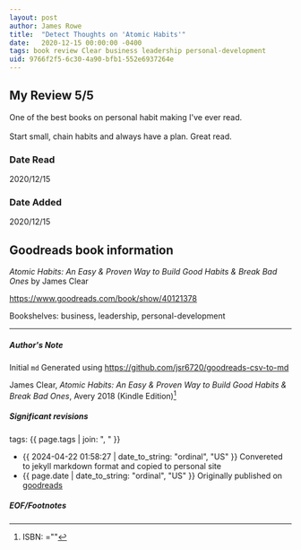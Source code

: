 ```yaml
---
layout: post
author: James Rowe
title:  "Detect Thoughts on 'Atomic Habits'"
date:   2020-12-15 00:00:00 -0400
tags: book review Clear business leadership personal-development
uid: 9766f2f5-6c30-4a90-bfb1-552e6937264e
---
```


<!-- highly dependent on how you personally use jekyll templates, and how you want this to show up -->
<!-- escape any jekyll keys with double brackets -->

## My Review 5/5

One of the best books on personal habit making I've ever read.<br/><br/>Start small, chain habits and always have a plan. Great read.

### Date Read
2020/12/15

### Date Added
2020/12/15

## Goodreads book information

*Atomic Habits: An Easy & Proven Way to Build Good Habits & Break Bad Ones* by James Clear

https://www.goodreads.com/book/show/40121378

Bookshelves: business, leadership, personal-development

---

##### Author's Note

Initial `md` Generated using https://github.com/jsr6720/goodreads-csv-to-md

James Clear, *Atomic Habits: An Easy & Proven Way to Build Good Habits & Break Bad Ones*,  Avery 2018 (Kindle Edition)[^1]

##### Significant revisions

tags: {{ page.tags | join: ", " }} <!-- todo move this somewhere -->

- {{ 2024-04-22 01:58:27 | date_to_string: "ordinal", "US" }} Convereted to jekyll markdown format and copied to personal site
- {{ page.date | date_to_string: "ordinal", "US" }} Originally published on [goodreads](https://www.goodreads.com)

##### EOF/Footnotes

[^1]: ISBN: =""